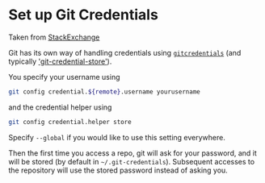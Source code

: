 # Set up Git Credentials

Taken from [StackExchange](https://unix.stackexchange.com/questions/335704/how-to-set-up-username-and-passwords-for-different-git-repos)

Git has its own way of handling credentials using [`gitcredentials`](https://git-scm.com/docs/gitcredentials) (and typically ['git-credential-store'](https://git-scm.com/docs/git-credential-store)).

You specify your username using
```bash
git config credential.${remote}.username yourusername
```
and the credential helper using
```bash
git config credential.helper store
```
Specify `--global` if you would like to use this setting everywhere.

Then the first time you access a repo, git will ask for your password, and it will be stored (by default in `~/.git-credentials`). Subsequent accesses to the repository will use the stored password instead of asking you.